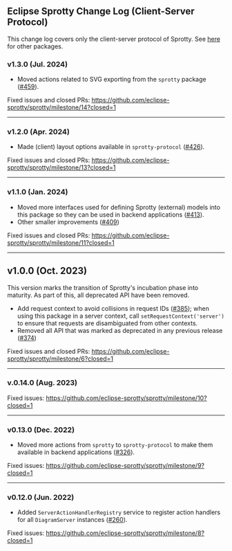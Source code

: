 ## Eclipse Sprotty Change Log (Client-Server Protocol)

This change log covers only the client-server protocol of Sprotty. See [here](https://github.com/eclipse-sprotty/sprotty/blob/master/CHANGELOG.md) for other packages.

### v1.3.0 (Jul. 2024)

 * Moved actions related to SVG exporting from the `sprotty` package ([#459](https://github.com/eclipse-sprotty/sprotty/pull/459)).

Fixed issues and closed PRs: https://github.com/eclipse-sprotty/sprotty/milestone/14?closed=1

-----

### v1.2.0 (Apr. 2024)

 * Made (client) layout options available in `sprotty-protocol` ([#426](https://github.com/eclipse-sprotty/sprotty/pull/426)).

Fixed issues and closed PRs: https://github.com/eclipse-sprotty/sprotty/milestone/13?closed=1

-----

### v1.1.0 (Jan. 2024)

 * Moved more interfaces used for defining Sprotty (external) models into this package so they can be used in backend applications ([#413](https://github.com/eclipse-sprotty/sprotty/pull/413)).
 * Other smaller improvements ([#409](https://github.com/eclipse-sprotty/sprotty/pull/409))

Fixed issues and closed PRs: https://github.com/eclipse-sprotty/sprotty/milestone/11?closed=1

-----

## v1.0.0 (Oct. 2023)

This version marks the transition of Sprotty's incubation phase into maturity. As part of this, all deprecated API have been removed.

 * Add request context to avoid collisions in request IDs ([#385](https://github.com/eclipse-sprotty/sprotty/pull/385)); when using this package in a server context, call `setRequestContext('server')` to ensure that requests are disambiguated from other contexts.
 * Removed all API that was marked as deprecated in any previous release ([#374](https://github.com/eclipse-sprotty/sprotty/pull/374))

Fixed issues and closed PRs: https://github.com/eclipse-sprotty/sprotty/milestone/6?closed=1

-----

### v.0.14.0 (Aug. 2023)

Fixed issues: https://github.com/eclipse-sprotty/sprotty/milestone/10?closed=1

-----

### v0.13.0 (Dec. 2022)

 * Moved more actions from `sprotty` to `sprotty-protocol` to make them available in backend applications ([#326](https://github.com/eclipse-sprotty/sprotty/pull/326)).

Fixed issues: https://github.com/eclipse-sprotty/sprotty/milestone/9?closed=1

-----

### v0.12.0 (Jun. 2022)

 * Added `ServerActionHandlerRegistry` service to register action handlers for all `DiagramServer` instances ([#260](https://github.com/eclipse-sprotty/sprotty/pull/260)).

Fixed issues: https://github.com/eclipse-sprotty/sprotty/milestone/8?closed=1
